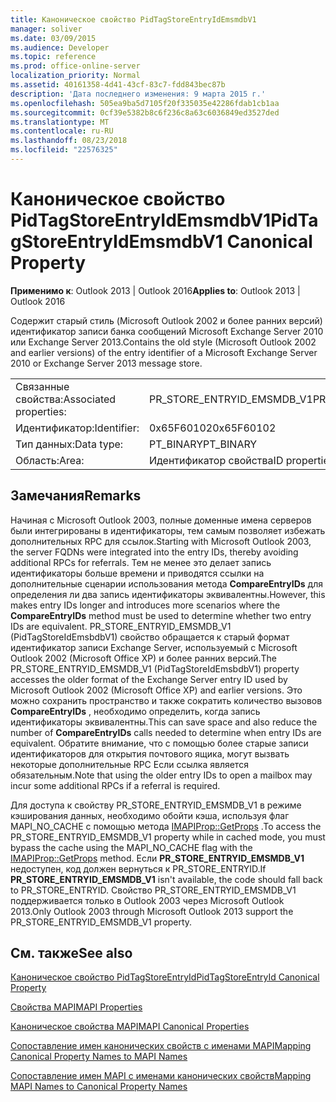 ```yaml
---
title: Каноническое свойство PidTagStoreEntryIdEmsmdbV1
manager: soliver
ms.date: 03/09/2015
ms.audience: Developer
ms.topic: reference
ms.prod: office-online-server
localization_priority: Normal
ms.assetid: 40161358-4d41-43cf-83c7-fdd843bec87b
description: 'Дата последнего изменения: 9 марта 2015 г.'
ms.openlocfilehash: 505ea9ba5d7105f20f335035e42286fdab1cb1aa
ms.sourcegitcommit: 0cf39e5382b8c6f236c8a63c6036849ed3527ded
ms.translationtype: MT
ms.contentlocale: ru-RU
ms.lasthandoff: 08/23/2018
ms.locfileid: "22576325"
---
```

# <a name="pidtagstoreentryidemsmdbv1-canonical-property"></a><span data-ttu-id="9535a-103">Каноническое свойство PidTagStoreEntryIdEmsmdbV1</span><span class="sxs-lookup"><span data-stu-id="9535a-103">PidTagStoreEntryIdEmsmdbV1 Canonical Property</span></span>

  
  
<span data-ttu-id="9535a-104">**Применимо к**: Outlook 2013 | Outlook 2016</span><span class="sxs-lookup"><span data-stu-id="9535a-104">**Applies to**: Outlook 2013 | Outlook 2016</span></span> 
  
<span data-ttu-id="9535a-105">Содержит старый стиль (Microsoft Outlook 2002 и более ранних версий) идентификатор записи банка сообщений Microsoft Exchange Server 2010 или Exchange Server 2013.</span><span class="sxs-lookup"><span data-stu-id="9535a-105">Contains the old style (Microsoft Outlook 2002 and earlier versions) of the entry identifier of a Microsoft Exchange Server 2010 or Exchange Server 2013 message store.</span></span>
  
|||
|:-----|:-----|
|<span data-ttu-id="9535a-106">Связанные свойства:</span><span class="sxs-lookup"><span data-stu-id="9535a-106">Associated properties:</span></span>  <br/> |<span data-ttu-id="9535a-107">PR_STORE_ENTRYID_EMSMDB_V1</span><span class="sxs-lookup"><span data-stu-id="9535a-107">PR_STORE_ENTRYID_EMSMDB_V1</span></span>  <br/> |
|<span data-ttu-id="9535a-108">Идентификатор:</span><span class="sxs-lookup"><span data-stu-id="9535a-108">Identifier:</span></span>  <br/> |<span data-ttu-id="9535a-109">0x65F60102</span><span class="sxs-lookup"><span data-stu-id="9535a-109">0x65F60102</span></span>  <br/> |
|<span data-ttu-id="9535a-110">Тип данных:</span><span class="sxs-lookup"><span data-stu-id="9535a-110">Data type:</span></span>  <br/> |<span data-ttu-id="9535a-111">PT_BINARY</span><span class="sxs-lookup"><span data-stu-id="9535a-111">PT_BINARY</span></span>  <br/> |
|<span data-ttu-id="9535a-112">Область:</span><span class="sxs-lookup"><span data-stu-id="9535a-112">Area:</span></span>  <br/> |<span data-ttu-id="9535a-113">Идентификатор свойства</span><span class="sxs-lookup"><span data-stu-id="9535a-113">ID properties</span></span>  <br/> |
   
## <a name="remarks"></a><span data-ttu-id="9535a-114">Замечания</span><span class="sxs-lookup"><span data-stu-id="9535a-114">Remarks</span></span>

<span data-ttu-id="9535a-115">Начиная с Microsoft Outlook 2003, полные доменные имена серверов были интегрированы в идентификаторы, тем самым позволяет избежать дополнительных RPC для ссылок.</span><span class="sxs-lookup"><span data-stu-id="9535a-115">Starting with Microsoft Outlook 2003, the server FQDNs were integrated into the entry IDs, thereby avoiding additional RPCs for referrals.</span></span> <span data-ttu-id="9535a-116">Тем не менее это делает запись идентификаторы больше времени и приводятся ссылки на дополнительные сценарии использования метода **CompareEntryIDs** для определения ли два запись идентификаторы эквивалентны.</span><span class="sxs-lookup"><span data-stu-id="9535a-116">However, this makes entry IDs longer and introduces more scenarios where the **CompareEntryIDs** method must be used to determine whether two entry IDs are equivalent.</span></span> <span data-ttu-id="9535a-117">PR_STORE_ENTRYID_EMSMDB_V1 (PidTagStoreIdEmsbdbV1) свойство обращается к старый формат идентификатор записи Exchange Server, используемый с Microsoft Outlook 2002 (Microsoft Office XP) и более ранних версий.</span><span class="sxs-lookup"><span data-stu-id="9535a-117">The PR_STORE_ENTRYID_EMSMDB_V1 (PidTagStoreIdEmsbdbV1) property accesses the older format of the Exchange Server entry ID used by Microsoft Outlook 2002 (Microsoft Office XP) and earlier versions.</span></span> <span data-ttu-id="9535a-118">Это можно сохранить пространство и также сократить количество вызовов **CompareEntryIDs** , необходимо определить, когда запись идентификаторы эквивалентны.</span><span class="sxs-lookup"><span data-stu-id="9535a-118">This can save space and also reduce the number of **CompareEntryIDs** calls needed to determine when entry IDs are equivalent.</span></span> <span data-ttu-id="9535a-119">Обратите внимание, что с помощью более старые записи идентификаторов для открытия почтового ящика, могут вызвать некоторые дополнительные RPC Если ссылка является обязательным.</span><span class="sxs-lookup"><span data-stu-id="9535a-119">Note that using the older entry IDs to open a mailbox may incur some additional RPCs if a referral is required.</span></span> 
  
<span data-ttu-id="9535a-120">Для доступа к свойству PR_STORE_ENTRYID_EMSMDB_V1 в режиме кэширования данных, необходимо обойти кэша, используя флаг MAPI_NO_CACHE с помощью метода [IMAPIProp::GetProps](imapiprop-getprops.md) .</span><span class="sxs-lookup"><span data-stu-id="9535a-120">To access the PR_STORE_ENTRYID_EMSMDB_V1 property while in cached mode, you must bypass the cache using the MAPI_NO_CACHE flag with the [IMAPIProp::GetProps](imapiprop-getprops.md) method.</span></span> <span data-ttu-id="9535a-121">Если **PR_STORE_ENTRYID_EMSMDB_V1** недоступен, код должен вернуться к PR_STORE_ENTRYID.</span><span class="sxs-lookup"><span data-stu-id="9535a-121">If **PR_STORE_ENTRYID_EMSMDB_V1** isn't available, the code should fall back to PR_STORE_ENTRYID.</span></span> <span data-ttu-id="9535a-122">Свойство PR_STORE_ENTRYID_EMSMDB_V1 поддерживается только в Outlook 2003 через Microsoft Outlook 2013.</span><span class="sxs-lookup"><span data-stu-id="9535a-122">Only Outlook 2003 through Microsoft Outlook 2013 support the PR_STORE_ENTRYID_EMSMDB_V1 property.</span></span> 
  
## <a name="see-also"></a><span data-ttu-id="9535a-123">См. также</span><span class="sxs-lookup"><span data-stu-id="9535a-123">See also</span></span>



[<span data-ttu-id="9535a-124">Каноническое свойство PidTagStoreEntryId</span><span class="sxs-lookup"><span data-stu-id="9535a-124">PidTagStoreEntryId Canonical Property</span></span>](pidtagstoreentryid-canonical-property.md)


[<span data-ttu-id="9535a-125">Свойства MAPI</span><span class="sxs-lookup"><span data-stu-id="9535a-125">MAPI Properties</span></span>](mapi-properties.md)
  
[<span data-ttu-id="9535a-126">Каноническое свойства MAPI</span><span class="sxs-lookup"><span data-stu-id="9535a-126">MAPI Canonical Properties</span></span>](mapi-canonical-properties.md)
  
[<span data-ttu-id="9535a-127">Сопоставление имен канонических свойств с именами MAPI</span><span class="sxs-lookup"><span data-stu-id="9535a-127">Mapping Canonical Property Names to MAPI Names</span></span>](mapping-canonical-property-names-to-mapi-names.md)
  
[<span data-ttu-id="9535a-128">Сопоставление имен MAPI с именами канонических свойств</span><span class="sxs-lookup"><span data-stu-id="9535a-128">Mapping MAPI Names to Canonical Property Names</span></span>](mapping-mapi-names-to-canonical-property-names.md)

